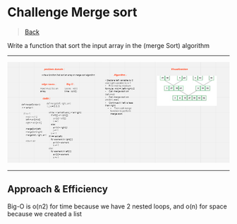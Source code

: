 # Challenge Merge sort

> [Back](../../README.md)
> 
Write a function that sort the input array in the (merge Sort) algorithm

***************************
![img](Capture.PNG)
 
************************
## Approach & Efficiency

Big-O is o(n2) for time because we have 2 nested loops, and o(n) for space because we created a list 
